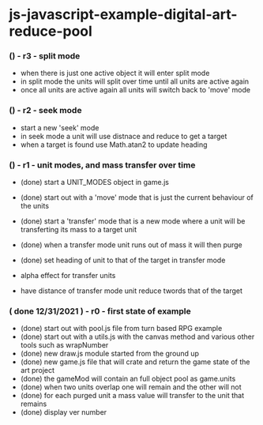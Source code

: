# js-javascript-example-digital-art-reduce-pool

### () - r3 - split mode
* when there is just one active object it will enter split mode
* in split mode the units will split over time until all units are active again
* once all units are active again all units will switch back to 'move' mode

### () - r2 - seek mode
* start a new 'seek' mode
* in seek mode a unit will use distnace and reduce to get a target
* when a target is found use Math.atan2 to update heading

### () - r1 - unit modes, and mass transfer over time
* (done) start a UNIT_MODES object in game.js
* (done) start out with a 'move' mode that is just the current behaviour of the units
* (done) start a 'transfer' mode that is a new mode where a unit will be transferting its mass to a target unit
* (done) when a transfer mode unit runs out of mass it will then purge
* (done) set heading of unit to that of the target in transfer mode

* alpha effect for transfer units
* have distance of transfer mode unit reduce twords that of the target


### ( done 12/31/2021 ) - r0 - first state of example
* (done) start out with pool.js file from turn based RPG example
* (done) start out with a utils.js with the canvas method and various other tools such as wrapNumber
* (done) new draw.js module started from the ground up
* (done) new game.js file that will crate and return the game state of the art project
* (done) the gameMod will contain an full object pool as game.units
* (done) when two units overlap one will remain and the other will not
* (done) for each purged unit a mass value will transfer to the unit that remains
* (done) display ver number
